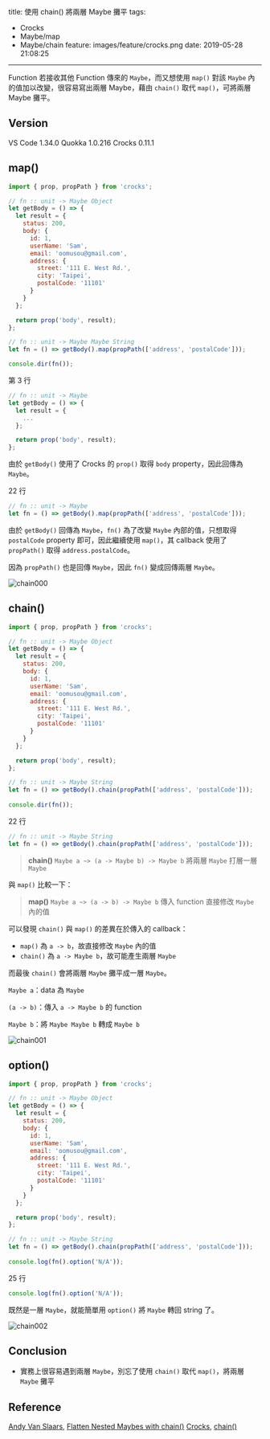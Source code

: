 title: 使用 chain() 將兩層 Maybe 攤平
tags:
  - Crocks
  - Maybe/map
  - Maybe/chain
feature: images/feature/crocks.png
date: 2019-05-28 21:08:25
---
Function 若接收其他 Function 傳來的 `Maybe`，而又想使用 `map()` 對該 `Maybe` 內的值加以改變，很容易寫出兩層 Maybe，藉由 `chain()` 取代 `map()`，可將兩層 Maybe 攤平。

<!-- more -->

## Version

VS Code 1.34.0
Quokka 1.0.216
Crocks 0.11.1

## map()

```javascript
import { prop, propPath } from 'crocks';

// fn :: unit -> Maybe Object
let getBody = () => {
  let result = {
    status: 200,
    body: {
      id: 1,
      userName: 'Sam',
      email: 'oomusou@gmail.com',
      address: {
        street: '111 E. West Rd.',
        city: 'Taipei',
        postalCode: '11101'
      }
    }
  };

  return prop('body', result);
};

// fn :: unit -> Maybe Maybe String
let fn = () => getBody().map(propPath(['address', 'postalCode']));

console.dir(fn());
```

第 3 行

```javascript
// fn :: unit -> Maybe 
let getBody = () => {
  let result = {
    ...
  };

  return prop('body', result);
};
```

由於 `getBody()` 使用了 Crocks 的 `prop()` 取得 `body` property，因此回傳為 `Maybe`。

22 行

```javascript
// fn :: unit -> Maybe 
let fn = () => getBody().map(propPath(['address', 'postalCode']));
```

由於 `getBody()` 回傳為 `Maybe`，`fn()` 為了改變 `Maybe` 內部的值，只想取得 `postalCode` property 即可，因此繼續使用 `map()`，其 callback 使用了 `propPath()` 取得 `address.postalCode`。

因為 `propPath()` 也是回傳 `Maybe`，因此 `fn()` 變成回傳兩層 `Maybe`。

![chain000](/images/crocks/maybe/chain/chain000.png)

## chain()

```javascript
import { prop, propPath } from 'crocks';

// fn :: unit -> Maybe Object
let getBody = () => {
  let result = {
    status: 200,
    body: {
      id: 1,
      userName: 'Sam',
      email: 'oomusou@gmail.com',
      address: {
        street: '111 E. West Rd.',
        city: 'Taipei',
        postalCode: '11101'
      }
    }
  };

  return prop('body', result);
};

// fn :: unit -> Maybe String
let fn = () => getBody().chain(propPath(['address', 'postalCode']));
  
console.dir(fn());
```

22 行

```javascript
// fn :: unit -> Maybe String
let fn = () => getBody().chain(propPath(['address', 'postalCode']));
```

> **chain()**
> `Maybe a ~> (a -> Maybe b) -> Maybe b`
> 將兩層 `Maybe` 打層一層 `Maybe`

與 `map()` 比較一下：

> **map()**
> `Maybe a ~> (a -> b) -> Maybe b`
> 傳入 function 直接修改 `Maybe` 內的值

可以發現 `chain()` 與 `map()` 的差異在於傳入的 callback：

* `map()` 為 `a -> b`，故直接修改 `Maybe` 內的值
* `chain()` 為 `a -> Maybe b`，故可能產生兩層 `Maybe`

而最後 `chain()` 會將兩層 `Maybe` 攤平成一層 `Maybe`。

`Maybe a`：data 為 `Maybe`

`(a -> b)`：傳入 `a -> Maybe b` 的 function

`Maybe b`：將 `Maybe Maybe b` 轉成 `Maybe b`


![chain001](/images/crocks/maybe/chain/chain001.png)

## option()

```javascript
import { prop, propPath } from 'crocks';

// fn :: unit -> Maybe Object
let getBody = () => {
  let result = {
    status: 200,
    body: {
      id: 1,
      userName: 'Sam',
      email: 'oomusou@gmail.com',
      address: {
        street: '111 E. West Rd.',
        city: 'Taipei',
        postalCode: '11101'
      }
    }
  };

  return prop('body', result);
};

// fn :: unit -> Maybe String
let fn = () => getBody().chain(propPath(['address', 'postalCode']));
  
console.log(fn().option('N/A'));
```

25 行

```javascript
console.log(fn().option('N/A'));
```

既然是一層 `Maybe`，就能簡單用 `option()` 將 `Maybe` 轉回 string 了。

![chain002](/images/crocks/maybe/chain/chain002.png)

## Conclusion

* 實務上很容易遇到兩層 `Maybe`，別忘了使用 `chain()` 取代 `map()`，將兩層 `Maybe` 攤平

## Reference

[Andy Van Slaars](https://egghead.io/instructors/andrew-van-slaars), [Flatten Nested Maybes with chain()](https://egghead.io/lessons/javascript-flatten-nested-maybes-with-chain)
[Crocks](https://evilsoft.github.io/crocks/), [chain()](https://evilsoft.github.io/crocks/docs/crocks/Maybe.html#chain)